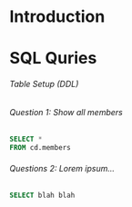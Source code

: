# Introduction

# SQL Quries

###### Table Setup (DDL)

###### Question 1: Show all members 

```sql
SELECT *
FROM cd.members
```


###### Questions 2: Lorem ipsum...

```sql
SELECT blah blah 
```

